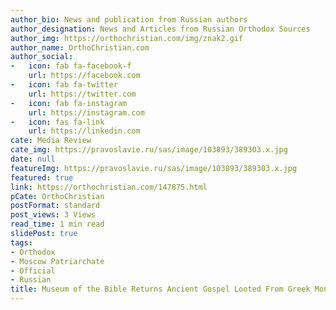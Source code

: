 ```yaml
---
author_bio: News and publication from Russian authors
author_designation: News and Articles from Russian Orthodox Sources
author_img: https://orthochristian.com/img/znak2.gif
author_name: OrthoChristian.com
author_social:
-   icon: fab fa-facebook-f
    url: https://facebook.com
-   icon: fab fa-twitter
    url: https://twitter.com
-   icon: fab fa-instagram
    url: https://instagram.com
-   icon: fas fa-link
    url: https://linkedin.com
cate: Media Review
cate_img: https://pravoslavie.ru/sas/image/103893/389303.x.jpg
date: null
featureImg: https://pravoslavie.ru/sas/image/103893/389303.x.jpg
featured: true
link: https://orthochristian.com/147875.html
pCate: OrthoChristian
postFormat: standard
post_views: 3 Views
read_time: 1 min read
slidePost: true
tags:
- Orthodox
- Moscow Patriarchate
- Official
- Russian
title: Museum of the Bible Returns Ancient Gospel Looted From Greek Monastery
---
```

